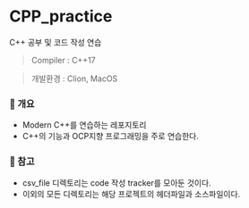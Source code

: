 # CPP_practice
C++ 공부 및 코드 작성 연습

> Compiler : C++17

> 개발환경 : Clion, MacOS

### 📌 개요
- Modern C++를 연습하는 레포지토리
- C++의 기능과 OCP지향 프로그래밍을 주로 연습한다.


### 📌 참고
- csv_file 디렉토리는 code 작성 tracker를 모아둔 것이다.
- 이외의 모든 디렉토리는 해당 프로젝트의 헤더파일과 소스파일이다.
